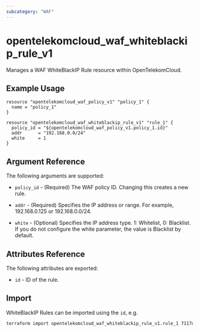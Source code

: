 ```yaml
---
subcategory: "WAF"
---
```


# opentelekomcloud_waf_whiteblackip_rule_v1

Manages a WAF WhiteBlackIP Rule resource within OpenTelekomCloud.

## Example Usage

```hcl
resource "opentelekomcloud_waf_policy_v1" "policy_1" {
  name = "policy_1"
}

resource "opentelekomcloud_waf_whiteblackip_rule_v1" "rule_1" {
  policy_id = "${opentelekomcloud_waf_policy_v1.policy_1.id}"
  addr      = "192.168.0.0/24"
  white     = 1
}
```

## Argument Reference

The following arguments are supported:

* `policy_id` - (Required) The WAF policy ID. Changing this creates a new rule.

* `addr` - (Required) Specifies the IP address or range. For example, 192.168.0.125 or 192.168.0.0/24.

* `white` - (Optional) Specifies the IP address type. 1: Whitelist, 0: Blacklist. If you do not configure
  the white parameter, the value is Blacklist by default.

## Attributes Reference

The following attributes are exported:

* `id` -  ID of the rule.

## Import

WhiteBlackIP Rules can be imported using the `id`, e.g.

```sh
terraform import opentelekomcloud_waf_whiteblackip_rule_v1.rule_1 7117d38e-4c8f-4624-a505-bd96b97d024c
```
